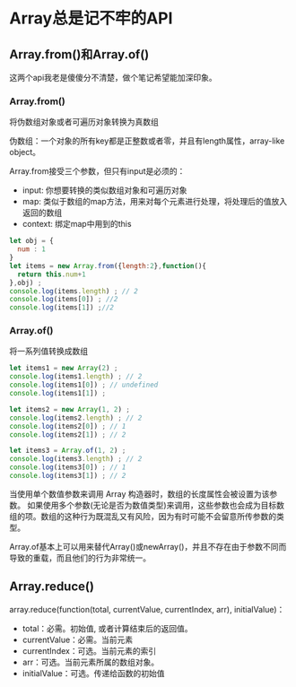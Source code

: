 # Array总是记不牢的API

## Array.from()和Array.of()

这两个api我老是傻傻分不清楚，做个笔记希望能加深印象。

### Array.from()

将伪数组对象或者可遍历对象转换为真数组

伪数组：一个对象的所有key都是正整数或者零，并且有length属性，array-like object。

Array.from接受三个参数，但只有input是必须的：

- input: 你想要转换的类似数组对象和可遍历对象
- map: 类似于数组的map方法，用来对每个元素进行处理，将处理后的值放入返回的数组
- context: 绑定map中用到的this

```js
let obj = {
  num : 1
}
let items = new Array.from({length:2},function(){
  return this.num+1
},obj) ;
console.log(items.length) ; // 2
console.log(items[0]) ; //2
console.log(items[1]) ;//2
```

### Array.of()

将一系列值转换成数组

```js
let items1 = new Array(2) ;
console.log(items1.length) ; // 2
console.log(items1[0]) ; // undefined
console.log(items1[1]) ;

let items2 = new Array(1, 2) ;
console.log(items2.length) ; // 2
console.log(items2[0]) ; // 1
console.log(items2[1]) ; // 2

let items3 = Array.of(1, 2) ;
console.log(items3.length) ; // 2
console.log(items3[0]) ; // 1
console.log(items3[1]) ; // 2
```

当使用单个数值参数来调用 Array 构造器时，数组的长度属性会被设置为该参数。 如果使用多个参数(无论是否为数值类型)来调用，这些参数也会成为目标数组的项。数组的这种行为既混乱又有风险，因为有时可能不会留意所传参数的类型。

Array.of基本上可以用来替代Array()或newArray()，并且不存在由于参数不同而导致的重载，而且他们的行为非常统一。

## Array.reduce()

array.reduce(function(total, currentValue, currentIndex, arr), initialValue)：

- total：必需。初始值, 或者计算结束后的返回值。
- currentValue：必需。当前元素
- currentIndex：可选。当前元素的索引
- arr：可选。当前元素所属的数组对象。
- initialValue：可选。传递给函数的初始值
